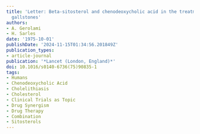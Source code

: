 ```yaml
---
title: 'Letter: Beta-sitosterol and chenodeoxycholic acid in the treatment of cholesterol
  gallstones'
authors:
- A. Gerolami
- H. Sarles
date: '1975-10-01'
publishDate: '2024-11-15T01:34:56.201849Z'
publication_types:
- article-journal
publication: '*Lancet (London, England)*'
doi: 10.1016/s0140-6736(75)90835-1
tags:
- Humans
- Chenodeoxycholic Acid
- Cholelithiasis
- Cholesterol
- Clinical Trials as Topic
- Drug Synergism
- Drug Therapy
- Combination
- Sitosterols
---
```


